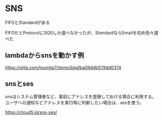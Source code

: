 # SNS

FIFOとStandardがある

FIFOだとProtocolにSQSしか選べなかったが、StandardならEmailを初め色々選べた

## lambdaからsnsを動かす例

<https://qiita.com/tsumita7/items/bbafba094db5794d0374>

## snsとses

snsはシステム管理者など、事前にアドレスを登録しておける場合に利用する。
ユーザへの通知などアドレスを実行時に判断したい場合は、sesを使う。

https://cloud5.jp/sns-ses/

